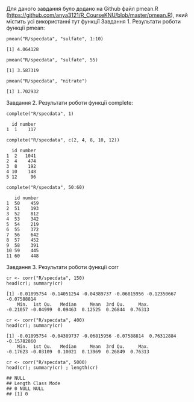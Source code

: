 Для даного завдання було додано на Github файл pmean.R (https://github.com/anya3121/R_CourseKNU/blob/master/pmean.R), який містить усі використанні тут функції 
Завдання 1.
Результати роботи функції pmean:
```
pmean("R/specdata", "sulfate", 1:10)
```
```
[1] 4.064128
```
```
pmean("R/specdata", "sulfate", 55)
```
```
[1] 3.587319
```
```
pmean("R/specdata", "nitrate")
```
```
[1] 1.702932
```
Завдання 2.
Результати роботи функції complete:
```
complete("R/specdata", 1)
```
```
  id number
1  1    117
```
```
complete("R/specdata", c(2, 4, 8, 10, 12))
```
```
  id number
1  2   1041
2  4    474
3  8    192
4 10    148
5 12     96
```
```
complete("R/specdata", 50:60)
```
```
   id number
1  50    459
2  51    193
3  52    812
4  53    342
5  54    219
6  55    372
7  56    642
8  57    452
9  58    391
10 59    445
11 60    448
```

Завдання 3.
Результати роботи функції corr
```
cr <- corr("R/specdata", 150)
head(cr); summary(cr)
```
```
[1] -0.01895754 -0.14051254 -0.04389737 -0.06815956 -0.12350667 -0.07588814
    Min.  1st Qu.   Median     Mean  3rd Qu.     Max. 
-0.21057 -0.04999  0.09463  0.12525  0.26844  0.76313 
```
```
cr <- corr("R/specdata", 400)
head(cr); summary(cr)
```
```
[1] -0.01895754 -0.04389737 -0.06815956 -0.07588814  0.76312884 -0.15782860
    Min.  1st Qu.   Median     Mean  3rd Qu.     Max. 
-0.17623 -0.03109  0.10021  0.13969  0.26849  0.76313
```
```
cr <- corr("R/specdata", 5000)
head(cr); summary(cr) ; length(cr)
```
```
## NULL
## Length Class Mode
## 0 NULL NULL
## [1] 0
```

